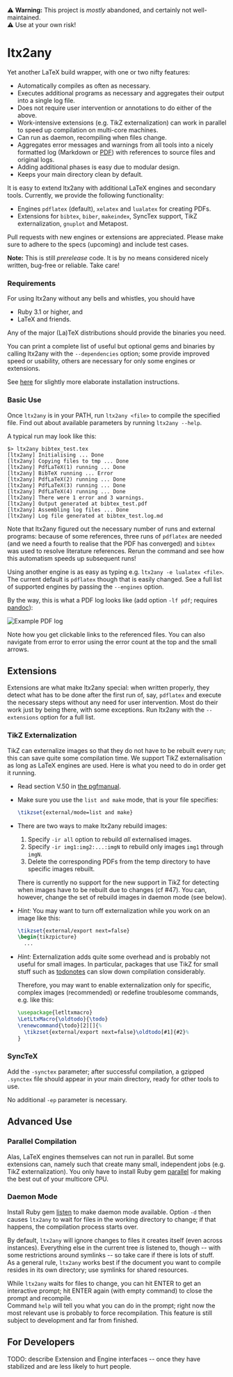 ⚠ **Warning:** This project is _mostly_ abandoned, and
certainly not well-maintained.  
⚠️ Use at your own risk!

# ltx2any

Yet another LaTeX build wrapper, with one or two nifty features:

 * Automatically compiles as often as necessary.
 * Executes additional programs as necessary and aggregates their output into
   a single log file.
 * Does not require user intervention or annotations to do either of the above.
 * Work-intensive extensions (e.g. TikZ externalization) can work in parallel to
   speed up compilation on multi-core machines.
 * Can run as daemon, recompiling when files change.
 * Aggregates error messages and warnings from all tools into a nicely formatted 
   log (Markdown or [PDF](https://cloud.githubusercontent.com/assets/1488534/11242606/06ed381a-8e03-11e5-99be-7b1312d59420.png)) 
   with references to source files and original logs.
 * Adding additional phases is easy due to modular design.
 * Keeps your main directory clean by default.
 
It is easy to extend ltx2any with additional LaTeX engines and secondary tools.
Currently, we provide the following functionality:

 * Engines `pdflatex` (default), `xelatex` and `lualatex` for creating PDFs.
 * Extensions for `bibtex`, `biber`, `makeindex`, SyncTex support, TikZ externalization, `gnuplot` and Metapost.
 
Pull requests with new engines or extensions are appreciated. Please make sure
to adhere to the specs (upcoming) and include test cases.

**Note:** This is still *prerelease* code. It is by no means considered nicely written, 
bug-free or reliable. Take care!

### Requirements ###

For using ltx2any without any bells and whistles, you should have

 * Ruby 3.1 or higher, and
 * LaTeX and friends.

Any of the major (La)TeX distributions should provide the binaries you need.

You can print a complete list of useful but optional gems and binaries by calling 
ltx2any with the `--dependencies` option; some provide improved speed or usability, 
others are necessary for only some engines or extensions.

See [here](https://github.com/akerbos/ltx2any/wiki) for slightly more elaborate installation instructions.

### Basic Use ###

Once `ltx2any` is in your PATH, run `ltx2any <file>` to compile the specified file.
Find out about available parameters by running `ltx2any --help`.

A typical run may look like this:

```
$> ltx2any bibtex_test.tex 
[ltx2any] Initialising ... Done
[ltx2any] Copying files to tmp ... Done
[ltx2any] PdfLaTeX(1) running ... Done
[ltx2any] BibTeX running ... Error
[ltx2any] PdfLaTeX(2) running ... Done
[ltx2any] PdfLaTeX(3) running ... Done
[ltx2any] PdfLaTeX(4) running ... Done
[ltx2any] There were 1 error and 3 warnings.
[ltx2any] Output generated at bibtex_test.pdf
[ltx2any] Assembling log files ... Done
[ltx2any] Log file generated at bibtex_test.log.md
```

Note that ltx2any figured out the necessary number of runs and external programs: 
because of some references, three runs of `pdflatex` are needed (and we 
need a fourth to realise that the PDF has converged) and `bibtex` was
used to resolve literature references.
Rerun the command and see how this automatism speeds up subsequent runs!

Using another engine is as easy as typing e.g. `ltx2any -e lualatex <file>`. The
current default is `pdflatex` though that is easily changed. See a full list of
supported engines by passing the `--engines` option.

By the way, this is what a PDF log looks like (add option `-lf pdf`; requires
[pandoc](https://github.com/jgm/pandoc)):

![Example PDF log](https://cloud.githubusercontent.com/assets/1488534/11242606/06ed381a-8e03-11e5-99be-7b1312d59420.png)


Note how you get clickable links to the referenced files. 
You can also navigate from error to error using the error count at the top
and the small arrows.


## Extensions ##

Extensions are what make ltx2any special: when written properly, they detect what has to be
done after the first run of, say, `pdflatex` and execute the necessary steps without any
need for user intervention.
Most do their work just by being there, with some exceptions. Run ltx2any with the
`--extensions` option for a full list.

### TikZ Externalization ###

TikZ can externalize images so that they do not have to be rebuilt every run; 
this can save quite some compilation time. We support TikZ externalisation as 
long as LaTeX engines are used. Here is what you need to do in order get it running.

 * Read section V.50 in [the pgfmanual](http://mirrors.ctan.org/graphics/pgf/base/doc/generic/pgf/pgfmanual.pdf).
 * Make sure you use the `list and make` mode, that is your file specifies:
   
   ```latex
   \tikzset{external/mode=list and make}
   ```
        
 * There are two ways to make ltx2any rebuild images:
    1. Specify `-ir all` option to rebuild *all* externalised images.
    2. Specify `-ir img1:img2:...:imgN` to rebuild only images `img1` through `imgN`.
    3. Delete the corresponding PDFs from the temp directory to have specific
      images rebuilt.
      
   There is currently no support for the new support in TikZ for detecting when 
   images have to be rebuilt due to changes (cf #47). 
   You can, however, change the set of rebuild images in daemon mode (see below).
     
 * *Hint:* You may want to turn off externalization while you work on an image 
    like this:
    
    ```latex
    \tikzset{external/export next=false}
    \begin{tikzpicture}
      ...
    ```
         
 * *Hint:* Externalization adds quite some overhead and is probably not useful
    for small images. In particular, packages that use TikZ for small stuff
    such as [todonotes](http://ctan.org/pkg/todonotes) can slow down compilation
    considerably.
    
    Therefore, you may want to enable externalization only for specific, 
    complex images (recommended) or redefine troublesome commands, 
    e.g. like this:

    ```latex
    \usepackage{letltxmacro}
    \LetLtxMacro{\oldtodo}{\todo}
    \renewcommand{\todo}[2][]{%
      \tikzset{external/export next=false}\oldtodo[#1]{#2}%
    }
    ```
    
### SyncTeX

Add the `-synctex` parameter; 
after successful compilation, a gzipped `.synctex` file should appear in your main directory, 
ready for other tools to use. 

No additional `-ep` parameter is necessary.

## Advanced Use ##

### Parallel Compilation ###

Alas, LaTeX engines themselves can not run in parallel. But some extensions can, namely
such that create many small, independent jobs (e.g. TikZ externalization).
You only have to install Ruby gem [parallel](https://github.com/grosser/parallel/) for
making the best out of your multicore CPU.

### Daemon Mode ###

Install Ruby gem [listen](https://github.com/guard/listen) to make daemon mode available.
Option `-d` then causes `ltx2any` to wait for files in the working directory to change;
if that happens, the compilation process starts over.

By default, `ltx2any` will ignore changes to files it creates itself (even across instances).
Everything else in the current tree *is* listened to, though -- with some restrictions
around symlinks -- so take care if there is lots of stuff.  
As a general rule, `ltx2any` works best if the document you want to compile resides in
its own directory; use symlinks for shared resources.

While `ltx2any` waits for files to change, you can hit ENTER to get an interactive prompt;
hit ENTER again (with empty command) to close the prompt and recompile.  
Command `help` will tell you what you can do in the prompt; right now the most relevant use is
probably to force recompilation.
This feature is still subject to development and far from finished.

## For Developers

TODO: describe Extension and Engine interfaces -- once they have stabilized and 
are less likely to hurt people.
